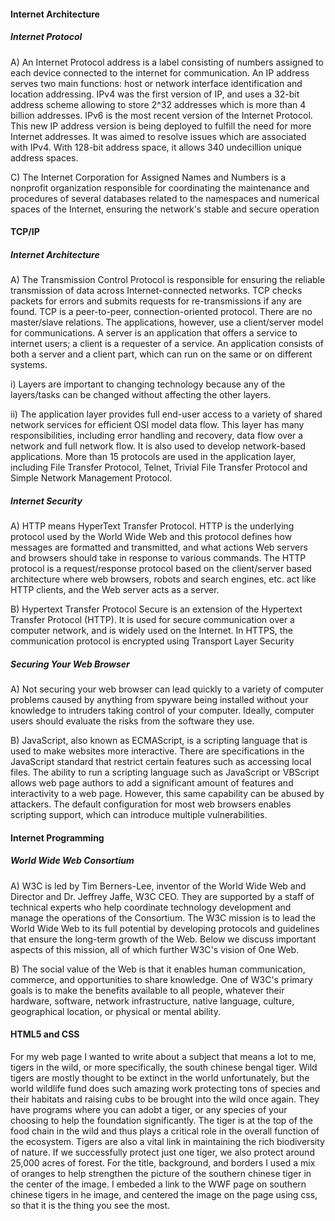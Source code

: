 
#### Internet Architecture 
##### Internet Protocol 
A) An Internet Protocol address is a label consisting of numbers assigned to each device connected to the internet for communication. An IP address serves two main functions: host or network interface identification and location addressing. IPv4 was the first version of IP, and uses a 32-bit address scheme allowing to store 2^32 addresses which is more than 4 billion addresses. IPv6 is the most recent version of the Internet Protocol. This new IP address version is being deployed to fulfill the need for more Internet addresses. It was aimed to resolve issues which are associated with IPv4. With 128-bit address space, it allows 340 undecillion unique address spaces.

C) The Internet Corporation for Assigned Names and Numbers is a nonprofit organization responsible for coordinating the maintenance and procedures of several databases related to the namespaces and numerical spaces of the Internet, ensuring the network's stable and secure operation

#### TCP/IP
##### Internet Architecture

A) The Transmission Control Protocol is responsible for ensuring the reliable transmission of data across Internet-connected networks. TCP checks packets for errors and submits requests for re-transmissions if any are found. TCP is a peer-to-peer, connection-oriented protocol. There are no master/slave relations. The applications, however, use a client/server model for communications. A server is an application that offers a service to internet users; a client is a requester of a service. An application consists of both a server and a client part, which can run on the same or on different systems.

i) Layers are important to changing technology because any of the layers/tasks can be changed without affecting the other layers. 

ii) The application layer provides full end-user access to a variety of shared network services for efficient OSI model data flow. This layer has many responsibilities, including error handling and recovery, data flow over a network and full network flow. It is also used to develop network-based applications. More than 15 protocols are used in the application layer, including File Transfer Protocol, Telnet, Trivial File Transfer Protocol and Simple Network Management Protocol.

##### Internet Security
A) HTTP means HyperText Transfer Protocol. HTTP is the underlying protocol used by the World Wide Web and this protocol defines how messages are formatted and transmitted, and what actions Web servers and browsers should take in response to various commands. The HTTP protocol is a request/response protocol based on the client/server based architecture where web browsers, robots and search engines, etc. act like HTTP clients, and the Web server acts as a server.

B) Hypertext Transfer Protocol Secure is an extension of the Hypertext Transfer Protocol (HTTP). It is used for secure communication over a computer network, and is widely used on the Internet. In HTTPS, the communication protocol is encrypted using Transport Layer Security 

##### Securing Your Web Browser
A) Not securing your web browser can lead quickly to a variety of computer problems caused by anything from spyware being installed without your knowledge to intruders taking control of your computer. Ideally, computer users should evaluate the risks from the software they use.

B) JavaScript, also known as ECMAScript, is a scripting language that is used to make websites more interactive. There are specifications in the JavaScript standard that restrict certain features such as accessing local files. The ability to run a scripting language such as JavaScript or VBScript allows web page authors to add a significant amount of features and interactivity to a web page. However, this same capability can be abused by attackers. The default configuration for most web browsers enables scripting support, which can introduce multiple vulnerabilities.

####  Internet Programming 
##### World Wide Web Consortium
A) W3C is led by Tim Berners-Lee, inventor of the World Wide Web and Director and Dr. Jeffrey Jaffe, W3C CEO. They are supported by a staff of technical experts who help coordinate technology development and manage the operations of the Consortium. The W3C mission is to lead the World Wide Web to its full potential by developing protocols and guidelines that ensure the long-term growth of the Web. Below we discuss important aspects of this mission, all of which further W3C's vision of One Web.

B) The social value of the Web is that it enables human communication, commerce, and opportunities to share knowledge. One of W3C's primary goals is to make the benefits available to all people, whatever their hardware, software, network infrastructure, native language, culture, geographical location, or physical or mental ability.

####  HTML5 and CSS
For my web page I wanted to write about a subject that means a lot to me, tigers in the wild, or more specifically, the south chinese bengal tiger. Wild tigers are mostly thought to be extinct in the world unfortunately, but the world wildlife fund does such amazing work protecting tons of species and their habitats and raising cubs to be brought into the wild once again. They have programs where you can adobt a tiger, or any species of your choosing to help the foundation significantly. The tiger is at the top of the food chain in the wild and thus plays a critical role in the overall function of the ecosystem. Tigers are also a vital link in maintaining the rich biodiversity of nature. If we successfully protect just one tiger, we also protect around 25,000 acres of forest. For the title, background, and borders I used a mix of oranges to help strengthen the picture of the southern chinese tiger in the center of the image. I embeded a link to the WWF page on southern chinese tigers in he image, and centered the image on the page using css, so that it is the thing you see the most. 


